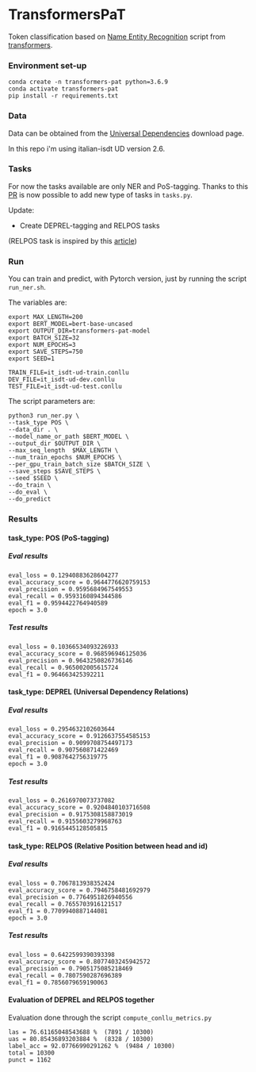 # TransformersPaT

Token classification based on [Name Entity Recognition](https://github.com/huggingface/transformers/tree/master/examples/token-classification) script from [transformers](https://github.com/huggingface/transformers).

### Environment set-up
```
conda create -n transformers-pat python=3.6.9
conda activate transformers-pat
pip install -r requirements.txt
```

### Data

Data can be obtained from the [Universal Dependencies](https://universaldependencies.org/#download) download page.

In this repo i'm using italian-isdt UD version 2.6.

### Tasks

For now the tasks available are only NER and PoS-tagging. 
Thanks to this [PR](https://github.com/huggingface/transformers/pull/6457) is now possible to add new type of tasks in ```tasks.py```.

Update:
- Create DEPREL-tagging and RELPOS tasks

(RELPOS task is inspired by this [article](https://www.aclweb.org/anthology/2020.lrec-1.643/))

### Run

You can train and predict, with Pytorch version, just by running the script ```run_ner.sh```.

The variables are:

```
export MAX_LENGTH=200
export BERT_MODEL=bert-base-uncased
export OUTPUT_DIR=transformers-pat-model
export BATCH_SIZE=32
export NUM_EPOCHS=3
export SAVE_STEPS=750
export SEED=1

TRAIN_FILE=it_isdt-ud-train.conllu
DEV_FILE=it_isdt-ud-dev.conllu
TEST_FILE=it_isdt-ud-test.conllu
```

The script parameters are:

```
python3 run_ner.py \
--task_type POS \
--data_dir . \
--model_name_or_path $BERT_MODEL \
--output_dir $OUTPUT_DIR \
--max_seq_length  $MAX_LENGTH \
--num_train_epochs $NUM_EPOCHS \
--per_gpu_train_batch_size $BATCH_SIZE \
--save_steps $SAVE_STEPS \
--seed $SEED \
--do_train \
--do_eval \
--do_predict

```

### Results

#### task_type: POS (PoS-tagging)

##### Eval results 
```
eval_loss = 0.12940883628604277
eval_accuracy_score = 0.9644776620759153
eval_precision = 0.9595684967549553
eval_recall = 0.9593160894344586
eval_f1 = 0.9594422764940589
epoch = 3.0
```

##### Test results
```
eval_loss = 0.10366534093226933
eval_accuracy_score = 0.968596946125036
eval_precision = 0.9643250826736146
eval_recall = 0.965002005615724
eval_f1 = 0.964663425392211
```

#### task_type: DEPREL (Universal Dependency Relations)

##### Eval results 
```
eval_loss = 0.2954632102603644
eval_accuracy_score = 0.9126637554585153
eval_precision = 0.9099708754497173
eval_recall = 0.907560871422469
eval_f1 = 0.9087642756319775
epoch = 3.0
```

##### Test results
```
eval_loss = 0.2616970073737082
eval_accuracy_score = 0.9204840103716508
eval_precision = 0.9175308158873019
eval_recall = 0.9155603279968763
eval_f1 = 0.9165445128505815
```

#### task_type: RELPOS (Relative Position between head and id)

##### Eval results 
```
eval_loss = 0.7067813938352424
eval_accuracy_score = 0.7946758481692979
eval_precision = 0.7764951826940556
eval_recall = 0.7655703916121517
eval_f1 = 0.7709940887144081
epoch = 3.0
```

##### Test results
```
eval_loss = 0.6422599390393398
eval_accuracy_score = 0.8077403245942572
eval_precision = 0.7905175085218469
eval_recall = 0.7807590287696389
eval_f1 = 0.7856079659190063
```

#### Evaluation of DEPREL and RELPOS together
Evaluation done through the script ```compute_conllu_metrics.py```
```
las = 76.61165048543688 %  (7891 / 10300)
uas = 80.85436893203884 %  (8328 / 10300)
label_acc = 92.07766990291262 %  (9484 / 10300)
total = 10300
punct = 1162
```

